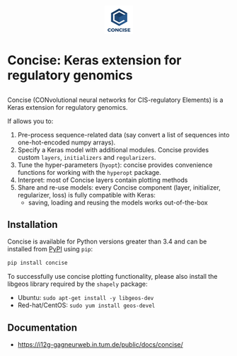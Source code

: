 <div align="center">
    <img src="docs/img/concise_logo_text.jpg" alt="Concise logo" height="64" width="64">
</div>


# Concise: Keras extension for regulatory genomics

## 

Concise (CONvolutional neural networks for CIS-regulatory Elements) is a Keras extension for regulatory genomics. 

If allows you to:

1. Pre-process sequence-related data (say convert a list of sequences into one-hot-encoded numpy arrays).
2. Specify a Keras model with additional modules. Concise provides custom `layers`, `initializers` and `regularizers`.
3. Tune the hyper-parameters (`hyopt`): concise provides convenience functions for working with the `hyperopt` package.
4. Interpret: most of Concise layers contain plotting methods
5. Share and re-use models: every Concise component (layer, initializer, regularizer, loss) is fully compatible with Keras:
    -  saving, loading and reusing the models works out-of-the-box


## Installation

Concise is available for Python versions greater than 3.4 and can be installed from [PyPI](pypi.python.org) using `pip`:

```sh
pip install concise
```

To successfully use concise plotting functionality, please also install the libgeos library required by the `shapely` package:

- Ubuntu: `sudo apt-get install -y libgeos-dev`
- Red-hat/CentOS: `sudo yum install geos-devel`

<!-- Make sure your Keras is installed properly and configured with the backend of choice. -->

## Documentation

- <https://i12g-gagneurweb.in.tum.de/public/docs/concise/>


